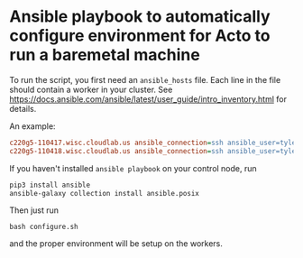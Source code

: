 # Ansible playbook to automatically configure environment for Acto to run a baremetal machine
To run the script, you first need an `ansible_hosts` file. Each line in the file should contain
a worker in your cluster. See https://docs.ansible.com/ansible/latest/user_guide/intro_inventory.html
for details.

An example:
```ini
c220g5-110417.wisc.cloudlab.us ansible_connection=ssh ansible_user=tylergu ansible_port=22
c220g5-110418.wisc.cloudlab.us ansible_connection=ssh ansible_user=tylergu ansible_port=22
```

If you haven't installed `ansible playbook` on your control node, run
```sh
pip3 install ansible
ansible-galaxy collection install ansible.posix
``` 

Then just run 
```
bash configure.sh
```
and the proper environment will be setup on the workers.
